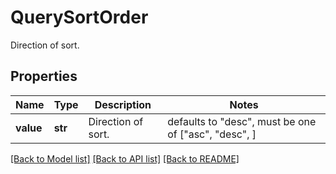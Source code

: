 # QuerySortOrder

Direction of sort.
## Properties
Name | Type | Description | Notes
------------ | ------------- | ------------- | -------------
**value** | **str** | Direction of sort. | defaults to "desc",  must be one of ["asc", "desc", ]

[[Back to Model list]](README.md#documentation-for-models) [[Back to API list]](README.md#documentation-for-api-endpoints) [[Back to README]](README.md)


